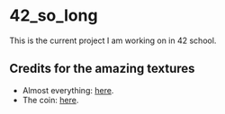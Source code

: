 # 42_so_long
This is the current project I am working on in 42 school.

## Credits for the amazing textures
- Almost everything: [here](https://kenney-assets.itch.io/tiny-dungeon).
- The coin: [here](https://melthie.itch.io/mini-dungeon).